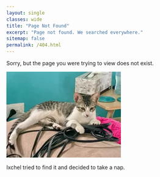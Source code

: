 ```yaml
---
layout: single
classes: wide
title: "Page Not Found"
excerpt: "Page not found. We searched everywhere."
sitemap: false
permalink: /404.html
---
```

Sorry, but the page you were trying to view does not exist.

![Ixchel my cat](/assets/images/404.webp)

Ixchel tried to find it and decided to take a nap.